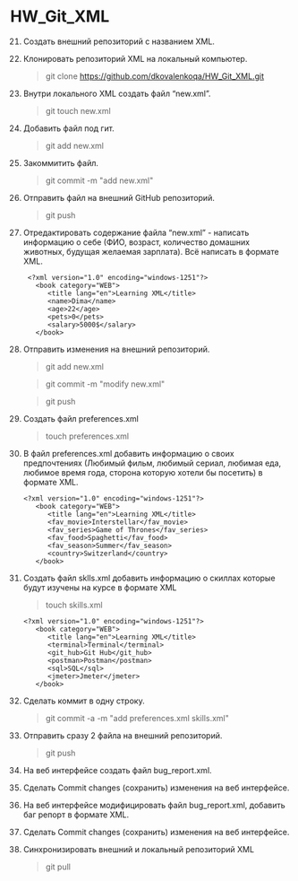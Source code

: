   # HW_Git_XML
  
  21. Создать внешний репозиторий c названием XML.
  22. Клонировать репозиторий XML на локальный компьютер.

      > git clone https://github.com/dkovalenkoqa/HW_Git_XML.git
  23. Внутри локального XML создать файл “new.xml”.
      > git touch new.xml
  24. Добавить файл под гит.
      > git add new.xml
  25. Закоммитить файл.
      > git commit -m "add new.xml"
  26. Отправить файл на внешний GitHub репозиторий.
      > git push
  27. Отредактировать содержание файла “new.xml” - написать информацию о себе (ФИО, возраст, количество домашних животных, будущая желаемая зарплата). Всё написать в формате XML.
      ```
       <?xml version="1.0" encoding="windows-1251"?>
         <book category="WEB">
            <title lang="en">Learning XML</title>
            <name>Dima</name>
            <age>22</age>
            <pets>0</pets>
            <salary>5000$</salary>
         </book>
      ```
  28. Отправить изменения на внешний репозиторий.
       > git add new.xml

       > git commit -m "modify new.xml"

       > git push
  29. Создать файл preferences.xml
       > touch preferences.xml
  30. В файл preferences.xml добавить информацию о своих предпочтениях (Любимый фильм, любимый сериал, любимая еда, любимое время года, сторона которую хотели бы посетить) в формате XML.
       ```
       <?xml version="1.0" encoding="windows-1251"?>
          <book category="WEB">
             <title lang="en">Learning XML</title>
             <fav_movie>Interstellar</fav_movie>
             <fav_series>Game of Thrones</fav_series>
             <fav_food>Spaghetti</fav_food>
             <fav_season>Summer</fav_season>
             <country>Switzerland</country>
          </book>
       ```
  31. Создать файл sklls.xml добавить информацию о скиллах которые будут изучены на курсе в формате XML
       > touch skills.xml
       ```
       <?xml version="1.0" encoding="windows-1251"?>
          <book category="WEB">
             <title lang="en">Learning XML</title>
             <terminal>Terminal</terminal>
             <git_hub>Git Hub</git_hub>
             <postman>Postman</postman>
             <sql>SQL</sql>
             <jmeter>Jmeter</jmeter>
          </book>
       ```
  32. Сделать коммит в одну строку.
       > git commit -a -m "add preferences.xml skills.xml"
  33. Отправить сразу 2 файла на внешний репозиторий.
       > git push
  34. На веб интерфейсе создать файл bug_report.xml.
  35. Сделать Commit changes (сохранить) изменения на веб интерфейсе.
  36. На веб интерфейсе модифицировать файл bug_report.xml, добавить баг репорт в формате XML.
  37. Сделать Commit changes (сохранить) изменения на веб интерфейсе.
  38. Синхронизировать внешний и локальный репозиторий XML

       > git pull

